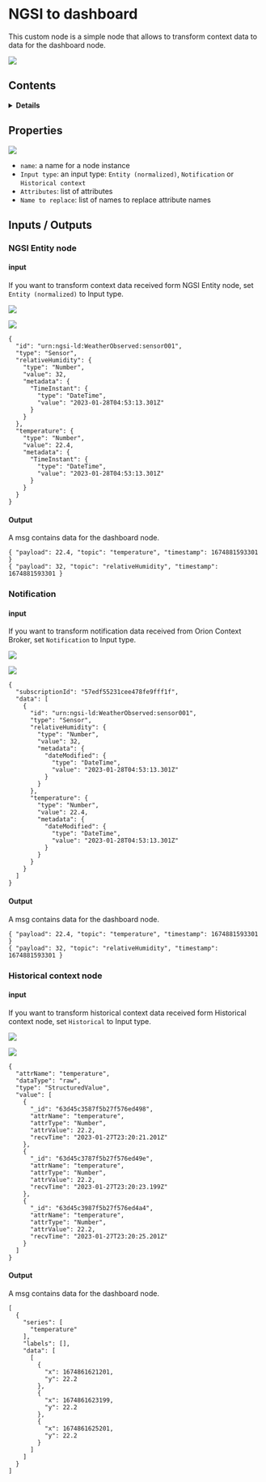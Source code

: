 # NGSI to dashboard

This custom node is a simple node that allows to transform context data to data for the dashboard node.

![](https://raw.githubusercontent.com/lets-fiware/node-red-contrib-letsfiware-NGSI/gh-pages/images/ngsi-to-dashboard/ngsi-to-dashboard-01.png)

## Contents

<details>
<summary><strong>Details</strong></summary>

-   [Properties](#properties)
-   [Inputs / Outputs](#inputs--outputs)
    -   [NGSI Entity node](#ngsi-entity-node)
    -   [Notification](#notification)
    -   [Historical context node](#historical-context-node)

</details>

## Properties

![](https://raw.githubusercontent.com/lets-fiware/node-red-contrib-letsfiware-NGSI/gh-pages/images/ngsi-to-dashboard/ngsi-to-dashboard-02.png)

-   `name`: a name for a node instance
-   `Input type`: an input type: `Entity (normalized)`, `Notification` or `Historical context`
-   `Attributes`: list of attributes
-   `Name to replace`: list of names to replace attribute names

## Inputs / Outputs

### NGSI Entity node

#### input

If you want to transform context data received form NGSI Entity node, set `Entity (normalized)` to Input type.

![](https://raw.githubusercontent.com/lets-fiware/node-red-contrib-letsfiware-NGSI/gh-pages/images/ngsi-to-dashboard/ngsi-to-dashboard-03.png)

![](https://raw.githubusercontent.com/lets-fiware/node-red-contrib-letsfiware-NGSI/gh-pages/images/ngsi-to-dashboard/ngsi-to-dashboard-04.png)

```
{
  "id": "urn:ngsi-ld:WeatherObserved:sensor001",
  "type": "Sensor",
  "relativeHumidity": {
    "type": "Number",
    "value": 32,
    "metadata": {
      "TimeInstant": {
        "type": "DateTime",
        "value": "2023-01-28T04:53:13.301Z"
      }
    }
  },
  "temperature": {
    "type": "Number",
    "value": 22.4,
    "metadata": {
      "TimeInstant": {
        "type": "DateTime",
        "value": "2023-01-28T04:53:13.301Z"
      }
    }
  }
}
```

#### Output

A msg contains data for the dashboard node.

```
{ "payload": 22.4, "topic": "temperature", "timestamp": 1674881593301 }
{ "payload": 32, "topic": "relativeHumidity", "timestamp": 1674881593301 }
```

### Notification

#### input

If you want to transform notification data received from Orion Context Broker, set `Notification` to Input type.

![](https://raw.githubusercontent.com/lets-fiware/node-red-contrib-letsfiware-NGSI/gh-pages/images/ngsi-to-dashboard/ngsi-to-dashboard-05.png)

![](https://raw.githubusercontent.com/lets-fiware/node-red-contrib-letsfiware-NGSI/gh-pages/images/ngsi-to-dashboard/ngsi-to-dashboard-06.png)

```
{
  "subscriptionId": "57edf55231cee478fe9fff1f",
  "data": [
    {
      "id": "urn:ngsi-ld:WeatherObserved:sensor001",
      "type": "Sensor",
      "relativeHumidity": {
        "type": "Number",
        "value": 32,
        "metadata": {
          "dateModified": {
            "type": "DateTime",
            "value": "2023-01-28T04:53:13.301Z"
          }
        }
      },
      "temperature": {
        "type": "Number",
        "value": 22.4,
        "metadata": {
          "dateModified": {
            "type": "DateTime",
            "value": "2023-01-28T04:53:13.301Z"
          }
        }
      }
    }
  ]
}
```

#### Output

A msg contains data for the dashboard node.
      
```
{ "payload": 22.4, "topic": "temperature", "timestamp": 1674881593301 }
{ "payload": 32, "topic": "relativeHumidity", "timestamp": 1674881593301 }
```

### Historical context node

#### input

If you want to transform historical context data received form Historical context node, set `Historical` to Input type.

![](https://raw.githubusercontent.com/lets-fiware/node-red-contrib-letsfiware-NGSI/gh-pages/images/ngsi-to-dashboard/ngsi-to-dashboard-07.png)

![](https://raw.githubusercontent.com/lets-fiware/node-red-contrib-letsfiware-NGSI/gh-pages/images/ngsi-to-dashboard/ngsi-to-dashboard-08.png)

```
{
  "attrName": "temperature",
  "dataType": "raw",
  "type": "StructuredValue",
  "value": [
    {
      "_id": "63d45c3587f5b27f576ed498",
      "attrName": "temperature",
      "attrType": "Number",
      "attrValue": 22.2,
      "recvTime": "2023-01-27T23:20:21.201Z"
    },
    {
      "_id": "63d45c3787f5b27f576ed49e",
      "attrName": "temperature",
      "attrType": "Number",
      "attrValue": 22.2,
      "recvTime": "2023-01-27T23:20:23.199Z"
    },
    {
      "_id": "63d45c3987f5b27f576ed4a4",
      "attrName": "temperature",
      "attrType": "Number",
      "attrValue": 22.2,
      "recvTime": "2023-01-27T23:20:25.201Z"
    }
  ]
}
```

#### Output

A msg contains data for the dashboard node.

```
[
  {
    "series": [
      "temperature"
    ],
    "labels": [],
    "data": [
      [
        {
          "x": 1674861621201,
          "y": 22.2
        },
        {
          "x": 1674861623199,
          "y": 22.2
        },
        {
          "x": 1674861625201,
          "y": 22.2
        }
      ]
    ]
  }
]
```
